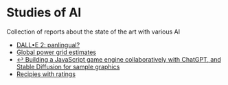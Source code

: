 # Studies of AI
Collection of reports about the state of the art with various AI

* [DALL•E 2: panlingual?](/DALL%E2%80%A2E%202:%20panlingual%3F/research.md)
* [Global power grid estimates](/Global%20power%20grid/raw-chatGPT-session.md)
* [↩︎ Building a JavaScript game engine collaboratively with ChatGPT, and Stable Diffusion for sample graphics](https://github.com/BenWheatley/JS-game-engine)
* [Recipies with ratings](/Recipies/index.html)
